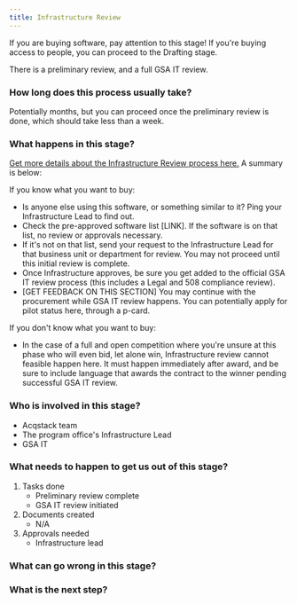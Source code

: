 ```yaml
---
title: Infrastructure Review
---
```


If you are buying software, pay attention to this stage! If you're buying access to people, you can proceed to the Drafting stage. 

There is a preliminary review, and a full GSA IT review.

### How long does this process usually take?
Potentially months, but you can proceed once the preliminary review is done, which should take less than a week.

### What happens in this stage? 
[Get more details about the Infrastructure Review process here.](https://docs.google.com/document/d/1AUyRggdKWLRcHC3E4ssHE_2tmOaDYTv0ex0lgwbwFSA/edit) A summary is below:

If you know what you want to buy: 

- Is anyone else using this software, or something similar to it? Ping your Infrastructure Lead to find out.
- Check the pre-approved software list [LINK]. If the software is on that list, no review or approvals necessary. 
- If it's not on that list, send your request to the Infrastructure Lead for that business unit or department for review. You may not proceed until this initial review is complete.
- Once Infrastructure approves, be sure you get added to the official GSA IT review process (this includes a Legal and 508 compliance review).
- [GET FEEDBACK ON THIS SECTION] You may continue with the procurement while GSA IT review happens. You can potentially apply for pilot status here, through a p-card.

If you don't know what you want to buy: 

- In the case of a full and open competition where you're unsure at this phase who will even bid, let alone win, Infrastructure review cannot feasible happen here. It must happen immediately after award, and be sure to include language that awards the contract to the winner pending successful GSA IT review.

### Who is involved in this stage? 

- Acqstack team
- The program office's Infrastructure Lead
- GSA IT

### What needs to happen to get us out of this stage? 

1. Tasks done
	- Preliminary review complete
	- GSA IT review initiated
2. Documents created
	- N/A
3. Approvals needed
	- Infrastructure lead

### What can go wrong in this stage? 

### What is the next step?


